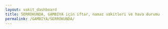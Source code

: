 ```yaml
---
layout: vakit_dashboard
title: SERROKUNDA, GAMBIYA için iftar, namaz vakitleri ve hava durumu - ilçe/eyalet seç
permalink: /GAMBIYA/SERROKUNDA/
---
```


<script type="text/javascript">
  var GLOBAL_COUNTRY = 'GAMBIYA';
  var GLOBAL_CITY = 'SERROKUNDA';
  var GLOBAL_STATE = '';
  var lat = 72;
  var lon = 21;
</script>
